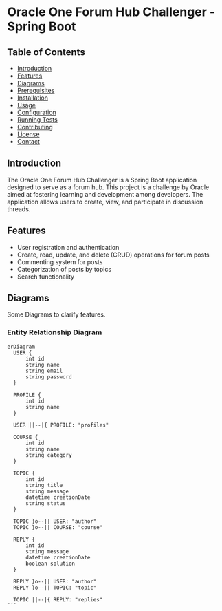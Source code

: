 # Oracle One Forum Hub Challenger - Spring Boot

## Table of Contents
- [Introduction](#introduction)
- [Features](#features)
- [Diagrams](#diagrams)
- [Prerequisites](#prerequisites)
- [Installation](#installation)
- [Usage](#usage)
- [Configuration](#configuration)
- [Running Tests](#running-tests)
- [Contributing](#contributing)
- [License](#license)
- [Contact](#contact)

## Introduction
  The Oracle One Forum Hub Challenger is a Spring Boot application designed
  to serve as a forum hub. This project is a challenge by Oracle aimed at fostering
  learning and development among developers. The application allows users to create, 
  view, and participate in discussion threads.

## Features

 * User registration and authentication
 * Create, read, update, and delete (CRUD) operations for forum posts
 * Commenting system for posts
 * Categorization of posts by topics
 * Search functionality

## Diagrams
  Some Diagrams to clarify features.

### Entity Relationship Diagram 

  ```mermaid
  erDiagram
    USER {
        int id
        string name
        string email
        string password
    }
    
    PROFILE {
        int id
        string name
    }
    
    USER ||--|{ PROFILE: "profiles"
    
    COURSE {
        int id
        string name
        string category
    }
    
    TOPIC {
        int id
        string title
        string message
        datetime creationDate
        string status
    }
    
    TOPIC }o--|| USER: "author"
    TOPIC }o--|| COURSE: "course"
    
    REPLY {
        int id
        string message
        datetime creationDate
        boolean solution
    }
    
    REPLY }o--|| USER: "author"
    REPLY }o--|| TOPIC: "topic"
    
    TOPIC ||--|{ REPLY: "replies"
´´´





